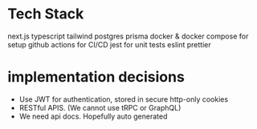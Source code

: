 # Tech Stack
next.js
typescript
tailwind
postgres
prisma
docker & docker compose for setup
github actions for CI/CD
jest for unit tests
eslint 
prettier 

# implementation decisions
- Use JWT for authentication, stored in secure http-only cookies
- RESTful APIS. (We cannot use tRPC or GraphQL)
- We need api docs. Hopefully auto generated
